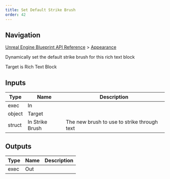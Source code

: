 ```yaml
---
title: Set Default Strike Brush
order: 42
---
```

## Navigation

[Unreal Engine Blueprint API Reference](https://dev.epicgames.com/documentation/en-us/unreal-engine/BlueprintAPI) > [Appearance](https://dev.epicgames.com/documentation/en-us/unreal-engine/BlueprintAPI/Appearance)

Dynamically set the default strike brush for this rich text block

Target is Rich Text Block

## Inputs

| Type | Name | Description |
| --- | --- | --- |
| exec | In |  |
| object | Target |  |
| struct | In Strike Brush | The new brush to use to strike through text |

## Outputs

| Type | Name | Description |
| --- | --- | --- |
| exec | Out |  |
